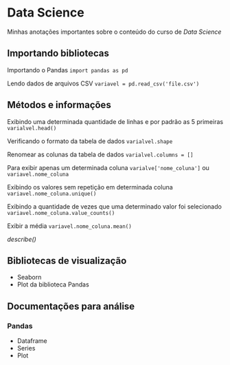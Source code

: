 # Data Science
Minhas anotações importantes sobre o conteúdo do curso de *Data Science*

## Importando bibliotecas
Importando o Pandas ```import pandas as pd ```

Lendo dados de arquivos CSV ```variavel = pd.read_csv('file.csv')```

## Métodos e informações
Exibindo uma determinada quantidade de linhas e por padrão as 5 primeiras ```varialvel.head()```

Verificando o formato da tabela de dados ```varialvel.shape```

Renomear as colunas da tabela de dados ```varialvel.columns = []```

Para exibir apenas um determinada coluna ```varialve['nome_coluna']``` ou ```variavel.nome_coluna```

Exibindo os valores sem repetição em determinada coluna ```variavel.nome_coluna.unique()```

Exibindo a quantidade de vezes que uma determinado valor foi selecionado ```variavel.nome_coluna.value_counts()```

Exibir a média ```variavel.nome_coluna.mean()```

*describe()*

## Bibliotecas de visualização
- Seaborn
- Plot da biblioteca Pandas

## Documentações para análise
### Pandas
- Dataframe
- Series
- Plot